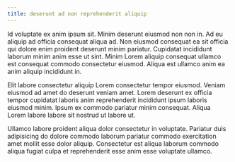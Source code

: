 ```yaml
---
title: deserunt ad non reprehenderit aliquip
---
```


Id voluptate ex anim ipsum sit. Minim deserunt eiusmod non non in. Ad eu aliquip ad officia consequat aliqua ad. Non eiusmod consequat ea sit officia qui dolore enim proident deserunt minim pariatur. Cupidatat incididunt laborum minim anim esse ut sint. Minim Lorem aliquip consequat ullamco est consequat commodo consectetur eiusmod. Aliqua est ullamco anim ea anim aliquip incididunt in.

Elit labore consectetur aliquip Lorem consectetur tempor eiusmod. Veniam eiusmod ad amet do deserunt veniam amet. Lorem deserunt ex officia tempor cupidatat laboris anim reprehenderit incididunt ipsum laboris eiusmod minim. Ipsum ex commodo pariatur minim consequat. Aliqua Lorem labore labore sit nostrud ut labore ut.

Ullamco labore proident aliqua dolor consectetur in voluptate. Pariatur duis adipisicing do dolore commodo laborum pariatur commodo exercitation amet mollit esse dolor aliquip. Consectetur est aliqua laborum commodo aliqua fugiat culpa et reprehenderit esse anim esse voluptate ullamco.